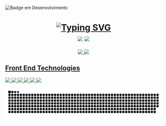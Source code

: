
<!--img src="https://hits.seeyoufarm.com/api/count/incr/badge.svg?url=https%3A%2F%2Fgithub.com%2F{Aninhacgs}1212%2Fhit-counter"/-->
![Badge em Desenvolvimento](http://img.shields.io/static/v1?label=STATUS&message=Portfolio%20Front-End%20em%20Desenvolvimento&color=993399&style=for-the-badge)


<h1 text align="center"><a href="https://git.io/typing-svg"><img src="https://readme-typing-svg.herokuapp.com?font=Fira+Codes&size=35&pause=1000&color=C71585&labe&center=true&width=785&height=70&lines=Hello+I'm+Ana+Claudia;I'm+Front-End+Developer;I+program+in+Anguar+and+React;" alt="Typing SVG" /></a>
<div left="center">
<a href="https://gitlab.com/Annecgs" target="_blank"><img src="https://img.shields.io/badge/gitlab-%23181717.svg?style=for-the-badge&logo=gitlab&logoColor=white"/></a>
  <a href="https://codepen.io/AnaGomes" target="_blank"><img src="https://img.shields.io/badge/Codepen-000000?style=for-the-badge&logo=codepen&logoColor=white"/></a>
</di>
</h1>


<div align="center">
  <a href="https://github.com/Aninhacgs">
  <img height="180em" src="https://github-readme-stats.vercel.app/api?username=Aninhacgs&show_icons=true&theme=dracula&include_all_commits=true&count_private=true"/>
  <img height="180em" src="https://github-readme-stats.vercel.app/api/top-langs/?username=Aninhacgs&layout=compact&langs_count=7&theme=dracula"/>
</div>
  
  
  <h2>Front End Technologies</h2>
  
  <div align="left">
    <img src="https://img.shields.io/badge/Angular-DD0031?style=for-the-badge&logo=angular&logoColor=white"/>
    <img src="https://img.shields.io/badge/jQuery-0769AD?style=for-the-badge&logo=jquery&logoColor=white"/>
    <img src="https://img.shields.io/badge/CSS3-1572B6?style=for-the-badge&logo=css3&logoColor=white"/>
    <img src="https://img.shields.io/badge/HTML5-E34F26?style=for-the-badge&logo=html5&logoColor=white"/>
    <img src="https://img.shields.io/badge/JavaScript-323330?style=for-the-badge&logo=javascript&logoColor=F7DF1E"/>
    <img src="https://img.shields.io/badge/TypeScript-007ACC?style=for-the-badge&logo=typescript&logoColor=white"/>
  </div>
  
  
  <!--br/><br/>
  <h2>My GitHub Profile Trophy</h2-->
  
  <!--[![trophy](https://github-profile-trophy.vercel.app/?username=Aninhacgs&theme=onedark)](https://github.com/Aninhacgs/github-profile-trophy)-->
 
 
  
 ![Snake animation](https://github.com/Aninhacgs/Aninhacgs/blob/output/github-contribution-grid-snake.svg)



<!--
**Aninhacgs/Aninhacgs** is a ✨ _special_ ✨ repository because its `README.md` (this file) appears on your GitHub profile.

Here are some ideas to get you started:

- 🔭 I’m currently working on ...
- 🌱 I’m currently learning ...
- 👯 I’m looking to collaborate on ...
- 🤔 I’m looking for help with ...
- 💬 Ask me about ...
- 📫 How to reach me: ...
- 😄 Pronouns: ...
- ⚡ Fun fact: ...
-->
